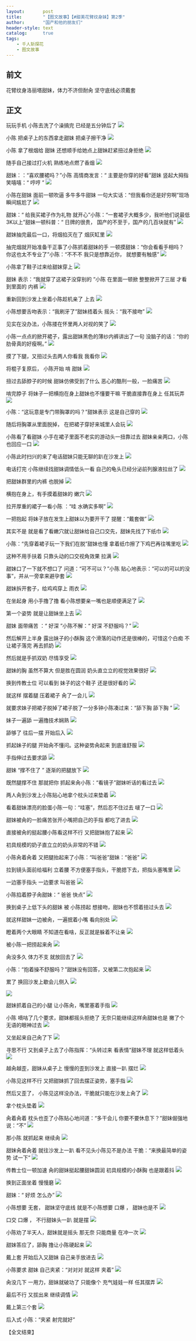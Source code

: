 ```yaml
---
layout:       post
title:        "【图文故事】【#甜美花臂纹身妹】第2季"
author:       "国产和他的朋友们"
header-style: text
catalog:      true
tags:
    - 千人斩探花
    - 图文故事
---
```


## 前文

花臂纹身洛丽塔甜妹，体力不济但耐肏 坚守底线必须戴套

## 正文

玩玩手机 小陈去洗了个澡搞完 已经是五分钟后了
![](https://t.tmh7.app/tupian/forum/202408/16/101044y4ft6sdo7jtc46ot.gif)

小陈 把桌子上的东西拿走甜妹 把桌子擦干净
![](https://t.tmh7.app/tupian/forum/202408/16/101046hd1b2aab2dy2vwrl.gif)

小陈 拿了根烟给 甜妹 还想顺手给她点上甜妹赶紧扭过身拒绝
![](https://t.tmh7.app/tupian/forum/202408/16/101047y1qzn1aa4mapl2la.gif)

随手自己接过打火机 熟练地点燃了香烟
![](https://t.tmh7.app/tupian/forum/202408/16/101048o542127whrtri28r.gif)

甜妹：：“喜欢腰裙吗？”小陈 高情商发言：“ 主要是你穿的好看”甜妹 竖起大拇指 笑嘻嘻：“ 哼哼 ”
![](https://t.tmh7.app/tupian/forum/202408/16/101051nvteuhdm3343fmxv.gif)

小陈在甜妹 面前一顿吹逼 多牛多牛甜妹 一句大实话：“但我看你还是好穷啊”现场瞬间尴尬了
![](https://t.tmh7.app/tupian/forum/202408/16/101052n6oy6pyp7mpuyeuo.gif)

甜妹：“ 给我买裙子作为礼物 就开心”小陈：“一套裙子大概多少，我听他们说最低3K以上”甜妹一顿科普：“ 日牌的很贵， 国产的不至于，国产的几百块就有”
![](https://t.tmh7.app/tupian/forum/202408/16/101053dat400j0gtgwx014.gif)

甜妹抽完最后一口，将烟掐灭在了 烟灰缸里
![](https://t.tmh7.app/tupian/forum/202408/16/101055v4ji4rrptkfkl2sz.gif)

抽完烟就开始准备干正事了小陈抓着甜妹的手 一顿摸甜妹：“你会看看手相吗？ 你这也太不专业了”小陈：“不不不 我只是想靠近你， 就想要有触感”
![](https://t.tmh7.app/tupian/forum/202408/16/101056r4m0uxr3e220332f.gif)

小陈拿了鞋子过来给甜妹穿上
![](https://t.tmh7.app/tupian/forum/202408/16/101057qeoq9cn333k9eceq.gif)

甜妹 表示：“我就穿了这裙子没穿别的 ”小陈 在里面一顿掀 整整掀开了三层 才看到里面的 内裤
![](https://t.tmh7.app/tupian/forum/202408/16/101100oerbbkjtj0mkbj11.gif)

重新回到沙发上坐着小陈趁机亲了 上去
![](https://t.tmh7.app/tupian/forum/202408/16/101101eud6k9k0zyv55jjk.gif)

小陈想要舌吻表示：“我刷牙了”甜妹捂着头 摇头：“我不接吻”
![](https://t.tmh7.app/tupian/forum/202408/16/101103kg3s5m7ss9n4k7gt.gif)

见实在没办法，小陈搂在怀里两人对视的笑了
![](https://t.tmh7.app/tupian/forum/202408/16/101104dq95ioxs85y9cool.gif)

小陈一点点的掀开裙子，露出甜妹黑色的薄纱内裤讲出了一句 没脑子的话：“你的肋骨真的好瘦啊。”
![](https://t.tmh7.app/tupian/forum/202408/16/101105h91rrcdxknqdtzaq.gif)

摸了下腿，又扭过头去两人你看我 我看你 
![](https://t.tmh7.app/tupian/forum/202408/16/101107v24o34wz4635ci20.gif)

将棍子复原后， 小陈开始 啃 甜妹
![](https://t.tmh7.app/tupian/forum/202408/16/101108wwpfv8wvya6eevlt.gif)

扭过去舔脖子的时候 甜妹仿佛受到了什么 恶心的酷刑一般，一脸痛苦
![](https://t.tmh7.app/tupian/forum/202408/16/101109pmsvz4pz6lpppd27.gif)

啃完脖子 将妹子一把横抱在身上甜妹也不懂要干嘛 干脆直接靠在身上 任其玩弄
![](https://t.tmh7.app/tupian/forum/202408/16/101110n8lectrbz1mbek19.gif)

小陈：“这玩意是专门带胸罩的吗？”甜妹表示 这是自己穿的
![](https://t.tmh7.app/tupian/forum/202408/16/101112mhhi40bbpp4ilu5z.gif)

随后将胸罩从里面脱掉， 在把裙子穿好来城里人会玩
![](https://t.tmh7.app/tupian/forum/202408/16/101113wy3qofquoyw1f313.gif)

小陈看了看甜妹 小手在裙子里面不老实的游动头一扭靠过去 甜妹亲亲两口，小陈也回应一口
![](https://t.tmh7.app/tupian/forum/202408/16/101114al73gmrggg9r3w5z.gif)

小陈此时扫兴的来了电话甜妹只能无聊的趴在沙发上
![](https://t.tmh7.app/tupian/forum/202408/16/101116wf8q77lzbbnrlq4f.gif)

电话打完 小陈继续找甜妹调情低头一看 自己的龟头已经分泌前列腺液拉丝了
![](https://t.tmh7.app/tupian/forum/202408/16/101117mfku9jnqv1fkun2f.gif)

把甜妹群里的内裤 也脱掉
![](https://t.tmh7.app/tupian/forum/202408/16/101118p262b2kxm2zeev44.gif)

横抱在身上，有手摸着甜妹的 嫩穴
![](https://t.tmh7.app/tupian/forum/202408/16/101119b4d64zpgwzjw4c2f.gif)

拉开厚重的裙子一看小陈 ：“哇 水确实多啊”
![](https://t.tmh7.app/tupian/forum/202408/16/101121cpd4obxelytqz94c.gif)

一把抱起 将妹子放在发生上甜妹以为要开干了 提醒：“戴套做”
![](https://t.tmh7.app/tupian/forum/202408/16/101122jj57jbwyl76kn15g.gif)

其实不是 就是看了看嫩穴就让甜妹给自己口交先，甜妹先找了下纸巾
![](https://t.tmh7.app/tupian/forum/202408/16/101123o0pjujmpzeemlwln.gif)

小陈：“先穿着裙子玩一下我们在脱”甜妹也懂 拿着纸巾擦了下鸡巴再往嘴里吃
![](https://t.tmh7.app/tupian/forum/202408/16/101124eigl9lhita8lluvs.gif)

这种不用手扶着 只靠头动的口交视角效果 拉满
![](https://t.tmh7.app/tupian/forum/202408/16/101126j2y37as3021os205.gif)

甜妹口了一下就不想口了 问道：“可不可以？”小陈 贴心地表示：“可以的可以的没事”，并从一旁拿来避孕套
![](https://t.tmh7.app/tupian/forum/202408/16/101127k3r7r833p82o2rxq.gif)

甜妹拆开套子，给鸡鸡穿上 雨衣
![](https://t.tmh7.app/tupian/forum/202408/16/101128d77kxkjiz7bz8j3k.gif)

在坐起身 用小手撸了撸 看小陈想要亲一嘴也是顺便满足了
![](https://t.tmh7.app/tupian/forum/202408/16/101130s444dbszz1y52m50.gif)

第一个姿势 就是让甜妹坐上去
![](https://t.tmh7.app/tupian/forum/202408/16/101131vrcvbcdrncaalzlh.gif)

甜妹 面带痛苦 ：“ 好深 ”小陈不解：“ 好深 不舒服吗？”
![](https://t.tmh7.app/tupian/forum/202408/16/101132ccszdcinzsssizkz.gif)

然后解开上半身 露出妹子的小酥胸 这个滑落的动作还是很棒的，可惜这个白痴 不让裙子落完 再去抓奶
![](https://t.tmh7.app/tupian/forum/202408/16/101133v6gag224z1hv4phv.gif)

然后就是手抓双奶 尽情享受
![](https://t.tmh7.app/tupian/forum/202408/16/101135fo8wnp5ohfnp4gp5.gif)

甜妹的胸 虽然不算大 但是胜在圆润 奶头直立立的视觉效果很好
![](https://t.tmh7.app/tupian/forum/202408/16/101136ejwf7yojqbkuv9vi.gif)

换到传教士位 可以看到 妹子的这个鞋子 还是很好看的
![](https://t.tmh7.app/tupian/forum/202408/16/101137pz29wb6effp8f0i4.gif)

就这样 摆着腿 压着裙子 肏了一会儿
![](https://t.tmh7.app/tupian/forum/202408/16/101138aihi5zebecbeycoi.gif)

就要求妹子把裙子脱掉了裙子脱了一分多钟小陈凑过来：“舔下胸 舔下胸 ”
![](https://t.tmh7.app/tupian/forum/202408/16/101140q8m45f5z264fhzmz.gif)

妹子一遍舔 一遍撸技术娴熟
![](https://t.tmh7.app/tupian/forum/202408/16/101141xnwq1m3ww33w15a5.gif)

舔够了 往后一摆 开始后入
![](https://t.tmh7.app/tupian/forum/202408/16/101142p52kryzs2stqsnq2.gif)

抓起妹子的腿 开始肏不懂问。这种姿势肏起来 到底谁舒服
![](https://t.tmh7.app/tupian/forum/202408/16/101144iidgrslliir0idsi.gif)

手指伸过去要求舔
![](https://t.tmh7.app/tupian/forum/202408/16/101145bevz3bysns35bej9.gif)

甜妹 “撑不住了 ” 逐渐的把腿放下
![](https://t.tmh7.app/tupian/forum/202408/16/101146zcbpx60s6b0lqvzc.gif)

既然腿撑不住 那就把你 抓起来肏小陈：“看镜子”甜妹听话的看过去
![](https://t.tmh7.app/tupian/forum/202408/16/101147amcsizzmioibzgv9.gif)

两人肏到沙发上小陈贴心地拿个枕头过来垫着
![](https://t.tmh7.app/tupian/forum/202408/16/101149zoc99hu0ckcy66t4.gif)

看着甜妹漂亮的脸蛋小陈一句：“哇塞”，然后忍不住过去 啵了一口
![](https://t.tmh7.app/tupian/forum/202408/16/101150uqvdvp2d5e4523w4.gif)

甜妹被肏的一脸痛苦张开小嘴把自己的手指 都吃了进去
![](https://t.tmh7.app/tupian/forum/202408/16/101151ne5oe1ewelsun1bb.gif)

直接被肏的挺起腰小陈看这样不行 又把甜妹抱了起来
![](https://t.tmh7.app/tupian/forum/202408/16/101153k1mqq5v3ogmtqzy1.gif)

初具规模的奶子直立立的奶头非常的不错
![](https://t.tmh7.app/tupian/forum/202408/16/101154ieool1279qoobdhb.gif)

小陈肏着肏着 又把腿抬起来了小陈：“叫爸爸”甜妹：“爸爸”
![](https://t.tmh7.app/tupian/forum/202408/16/101155njjaaufnwykjsafk.gif)

拉到镜头面前给福利 立着腰 不方便塞手指头，干脆摁下去，把指头塞嘴里
![](https://t.tmh7.app/tupian/forum/202408/16/101157fx323o88o8oddg2s.gif)

一边塞手指头 一边要求 叫爸爸
![](https://t.tmh7.app/tupian/forum/202408/16/101158v38k797ae0jiga0p.gif)

小陈掐着脖子肏甜妹：“ 爸爸 快点”
![](https://t.tmh7.app/tupian/forum/202408/16/101159i3de3izfpm9ssiim.gif)

换到桌子上低下头的甜妹 被 小陈捞起 想接吻，甜妹也不惯着扭过头去
![](https://t.tmh7.app/tupian/forum/202408/16/101201q5zro577lenw55ye.gif)

就这样甜妹一边被肏，一遍抿着小嘴 看向别处
![](https://t.tmh7.app/tupian/forum/202408/16/101202dhihx70i40ihm67i.gif)

瞪着两个大眼睛 不知道在看啥，反正就是躲着不让亲
![](https://t.tmh7.app/tupian/forum/202408/16/101203anp1munjpsmn3l3j.gif)

被小陈一把捞起来肏
![](https://t.tmh7.app/tupian/forum/202408/16/101204thbq6p0bcxqq5bdh.gif)

肏没多久 体力不支 就放回去了
![](https://t.tmh7.app/tupian/forum/202408/16/101205ptwfw7qrxq5du0wr.gif)

小陈：“抱着操不舒服吗？”甜妹没有回答，又被第二次抱起来
![](https://t.tmh7.app/tupian/forum/202408/16/101207axd3pfcednfc4cfb.gif)

累了 换回沙发上歇会儿侧入
![](https://t.tmh7.app/tupian/forum/202408/16/101208udidd1855u99u8ek.gif)

![](https://t.tmh7.app/tupian/forum/202408/16/101209vx14lzel996k6gn9.gif)

甜妹抓着自己的小腿 让小陈肏，嘴里塞着手指
![](https://t.tmh7.app/tupian/forum/202408/16/101211n7h57777lll5h7p7.gif)

小陈 嘀咕了几个要求，甜妹都摇头拒绝了 无奈只能继续这样肏甜妹也是 撇了个 无语的眼神过去
![](https://t.tmh7.app/tupian/forum/202408/16/101212tia9144eh4o49p14.gif)

又坐起来自己肏了下
![](https://t.tmh7.app/tupian/forum/202408/16/101213iitzzcxoe918kxci.gif)

寻思不行 又到桌子上去了小陈指挥：“头转过来 看表情”甜妹不理 就这样低着头
![](https://t.tmh7.app/tupian/forum/202408/16/101214x06furpwwtdr8m08.gif)

越肏越歪，甜妹从桌子上 慢慢的歪到沙发上 直接一趴 摆烂
![](https://t.tmh7.app/tupian/forum/202408/16/101216k1u7164iorfoucio.gif)

小陈见这样不行 又把甜妹抓了回去摆正姿势，塞手指
![](https://t.tmh7.app/tupian/forum/202408/16/101217pae8ktln08e58zes.gif)

然后又歪了， 小陈见这样没办法，干脆就只能在沙发上肏了
![](https://t.tmh7.app/tupian/forum/202408/16/101218m202we19am1wtfwe.gif)

拿个枕头垫着
![](https://t.tmh7.app/tupian/forum/202408/16/101219y0b66pbbbo55v6pk.gif)

肏着肏着 枕头也歪了小陈贴心地问道：“多干会儿 你要不要休息下？”甜妹倔强地说：“不”
![](https://t.tmh7.app/tupian/forum/202408/16/101221v3h2rr0isl4hhq5s.gif)

那小陈 就抓起来 继续肏
![](https://t.tmh7.app/tupian/forum/202408/16/101222rq6uidqqgkqszpqk.gif)

甜妹肏着肏着 就往沙发上一趴 看不见头小陈见不是办法 干脆：“来换最简单的姿势 试一下”
![](https://t.tmh7.app/tupian/forum/202408/16/101223brdkl9kyqmc0d9zr.gif)

传教士位一顿加速 肏的甜妹挺起腰甜妹圆润 初具规模的小酥胸 也是跟着抖
![](https://t.tmh7.app/tupian/forum/202408/16/101224c2ox5yrx2x65onyz.gif)

换到正面坐着 慢慢磨
![](https://t.tmh7.app/tupian/forum/202408/16/101226j41blhbzeqeqrhen.gif)

甜妹：“ 好烦 怎么办”
![](https://t.tmh7.app/tupian/forum/202408/16/101227wq3ng3sqqkqisk93.gif)

小陈想要 无套， 甜妹坚守底线 就是不小陈想要 口爆 ， 甜妹也是不 
![](https://t.tmh7.app/tupian/forum/202408/16/101228o0qpwr5c50008ac6.gif)

口交 口爆 ， 不行甜妹头一趴 就是摆
![](https://t.tmh7.app/tupian/forum/202408/16/101229tv8ikia8cu0aiaph.gif)

小陈劝了半天人，甜妹就是摇头 那无奈 只能商量 在冲一次
![](https://t.tmh7.app/tupian/forum/202408/16/101231i1y6bw1nzdc4p1w1.gif)

甜妹答应了，舔胸 撸让小陈硬起来
![](https://t.tmh7.app/tupian/forum/202408/16/101232rkuae4fe3zue1aez.gif)

戴上套 开始后入又甜妹 自己亲手放进去
![](https://t.tmh7.app/tupian/forum/202408/16/101233hx42j4hi44zwrs3z.gif)

小陈要求 甜妹 自己夹紧：“对对对 就这样 夹着”
![](https://t.tmh7.app/tupian/forum/202408/16/101235l50yn7kmrn6yytj1.gif)

肏没几下 一用力，甜妹就破功了 只能像个 充气娃娃一样 任其摆弄
![](https://t.tmh7.app/tupian/forum/202408/16/101236pj48zjj8n6v4kjjn.gif)

最后不行 又拔出来 继续调情
![](https://t.tmh7.app/tupian/forum/202408/16/101237ekxml5fgthtl6hxu.gif)

戴上第三个套
![](https://t.tmh7.app/tupian/forum/202408/16/101238kytch8c8zitilv6c.gif)

后入式 小陈：“夹紧 射完就好”

【全文结束】